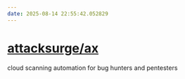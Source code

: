 ```yaml
---
date: 2025-08-14 22:55:42.052829
---
```


# [attacksurge/ax](https://github.com/attacksurge/ax)

cloud scanning automation for bug hunters and pentesters